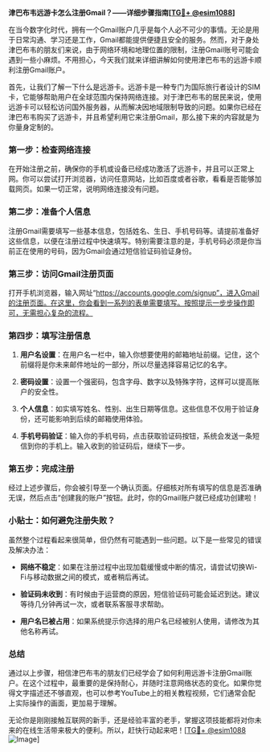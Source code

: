 **津巴布韦远游卡怎么注册Gmail？——详细步骤指南[[TG💪+ @esim1088](https://t.me/s/esim1088)]**

在当今数字化时代，拥有一个Gmail账户几乎是每个人必不可少的事情。无论是用于日常沟通、学习还是工作，Gmail都能提供便捷且安全的服务。然而，对于身处津巴布韦的朋友们来说，由于网络环境和地理位置的限制，注册Gmail账号可能会遇到一些小麻烦。不用担心，今天我们就来详细讲解如何使用津巴布韦的远游卡顺利注册Gmail账户。

首先，让我们了解一下什么是远游卡。远游卡是一种专门为国际旅行者设计的SIM卡，它能够帮助用户在全球范围内保持网络连接。对于津巴布韦的居民来说，使用远游卡可以轻松访问国外服务器，从而解决因地域限制导致的问题。如果你已经在津巴布韦购买了远游卡，并且希望利用它来注册Gmail，那么接下来的内容就是为你量身定制的。

### 第一步：检查网络连接

在开始注册之前，确保你的手机或设备已经成功激活了远游卡，并且可以正常上网。你可以尝试打开浏览器，访问任意网站，比如百度或者谷歌，看看是否能够加载网页。如果一切正常，说明网络连接没有问题。

### 第二步：准备个人信息

注册Gmail需要填写一些基本信息，包括姓名、生日、手机号码等。请提前准备好这些信息，以便在注册过程中快速填写。特别需要注意的是，手机号码必须是你当前正在使用的号码，因为Gmail会通过短信验证码验证身份。

### 第三步：访问Gmail注册页面

打开手机浏览器，输入网址“https://accounts.google.com/signup”，进入Gmail的注册页面。在这里，你会看到一系列的表单需要填写。按照提示一步步操作即可，无需担心复杂的流程。

### 第四步：填写注册信息

1. **用户名设置**：在用户名一栏中，输入你想要使用的邮箱地址前缀。记住，这个前缀将是你未来邮件地址的一部分，所以尽量选择容易记忆的名字。
   
2. **密码设置**：设置一个强密码，包含字母、数字以及特殊字符，这样可以提高账户的安全性。

3. **个人信息**：如实填写姓名、性别、出生日期等信息。这些信息不仅用于验证身份，还可能影响到后续的邮箱使用体验。

4. **手机号码验证**：输入你的手机号码，点击获取验证码按钮，系统会发送一条短信到你的手机上。输入收到的验证码后，继续下一步。

### 第五步：完成注册

经过上述步骤后，你会被引导至一个确认页面。仔细核对所有填写的信息是否准确无误，然后点击“创建我的账户”按钮。此时，你的Gmail账户就已经成功创建啦！

### 小贴士：如何避免注册失败？

虽然整个过程看起来很简单，但仍然有可能遇到一些问题。以下是一些常见的错误及解决办法：

- **网络不稳定**：如果在注册过程中出现加载缓慢或中断的情况，请尝试切换Wi-Fi与移动数据之间的模式，或者稍后再试。
  
- **验证码未收到**：有时候由于运营商的原因，短信验证码可能会延迟到达。建议等待几分钟再试一次，或者联系客服寻求帮助。

- **用户名已被占用**：如果系统提示你选择的用户名已经被别人使用，请修改为其他名称再试。

### 总结

通过以上步骤，相信津巴布韦的朋友们已经学会了如何利用远游卡注册Gmail账户。在这个过程中，最重要的是保持耐心，并随时注意网络状态的变化。如果你觉得文字描述还不够直观，也可以参考YouTube上的相关教程视频，它们通常会配上实际操作的画面，更加易于理解。

无论你是刚刚接触互联网的新手，还是经验丰富的老手，掌握这项技能都将对你未来的在线生活带来极大的便利。所以，赶快行动起来吧！[[TG💪+ @esim1088](https://t.me/s/esim1088) ![Image](https://i.postimg.cc/4NQfJmqS/Snipaste-2025-05-13-00-14-12.png)]
